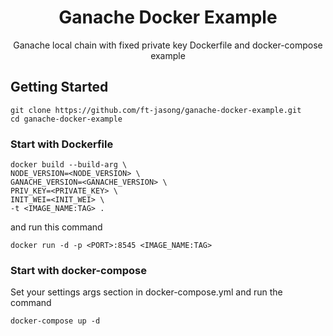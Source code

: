 <h1 align="center">Ganache Docker Example</h1>
<p align="center">Ganache local chain with fixed private key Dockerfile and docker-compose example</p>
<div align="center">

</div>

## Getting Started

```
git clone https://github.com/ft-jasong/ganache-docker-example.git
cd ganache-docker-example
```

### Start with Dockerfile

```
docker build --build-arg \
NODE_VERSION=<NODE_VERSION> \
GANACHE_VERSION=<GANACHE_VERSION> \
PRIV_KEY=<PRIVATE_KEY> \
INIT_WEI=<INIT_WEI> \
-t <IMAGE_NAME:TAG> .
```

and run this command

```
docker run -d -p <PORT>:8545 <IMAGE_NAME:TAG>
```

### Start with docker-compose

Set your settings args section in docker-compose.yml and run the command

```
docker-compose up -d
```
